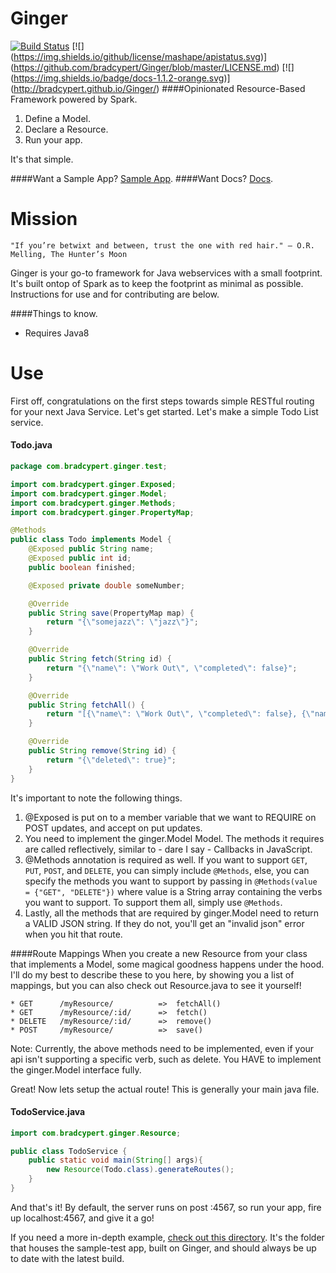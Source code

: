 # Ginger
[![Build Status](https://travis-ci.org/bradcypert/Ginger.svg)](https://travis-ci.org/bradcypert/Ginger) 
[![] (https://img.shields.io/github/license/mashape/apistatus.svg)] (https://github.com/bradcypert/Ginger/blob/master/LICENSE.md)
[![] (https://img.shields.io/badge/docs-1.1.2-orange.svg)] (http://bradcypert.github.io/Ginger/)
####Opinionated Resource-Based Framework powered by Spark.

1. Define a Model.
2. Declare a Resource.
3. Run your app.

It's that simple.

####Want a Sample App? [Sample App](http://www.github.com/bradcypert/GingerSampleApp).
####Want Docs? [Docs](http://bradcypert.github.io/Ginger/).

# Mission
```
"If you’re betwixt and between, trust the one with red hair." – O.R. Melling, The Hunter’s Moon
```

Ginger is your go-to framework for Java webservices with a small footprint. It's built ontop of Spark as to keep the footprint as minimal as possible.  Instructions for use and for contributing are below.

####Things to know.
* Requires Java8

# Use
First off, congratulations on the first steps towards simple RESTful routing for your next Java Service. Let's get started. Let's make a simple Todo List service.

#### Todo.java
```java
package com.bradcypert.ginger.test;

import com.bradcypert.ginger.Exposed;
import com.bradcypert.ginger.Model;
import com.bradcypert.ginger.Methods;
import com.bradcypert.ginger.PropertyMap;

@Methods
public class Todo implements Model {
    @Exposed public String name;
    @Exposed public int id;
    public boolean finished;

    @Exposed private double someNumber;

    @Override
    public String save(PropertyMap map) {
        return "{\"somejazz\": \"jazz\"}";
    }

    @Override
    public String fetch(String id) {
        return "{\"name\": \"Work Out\", \"completed\": false}";
    }

    @Override
    public String fetchAll() {
        return "[{\"name\": \"Work Out\", \"completed\": false}, {\"name\": \"Sleep in\", \"completed\": true}]";
    }

    @Override
    public String remove(String id) {
        return "{\"deleted\": true}";
    }
}
```

It's important to note the following things.

1. @Exposed is put on to a member variable that we want to REQUIRE on POST updates, and accept on put updates.
2. You need to implement the ginger.Model Model. The methods it requires are called reflectively, similar to - dare I say - Callbacks in JavaScript.
3. @Methods annotation is required as well. If you want to support `GET`, `PUT`, `POST`, and `DELETE`, you can simply include `@Methods`, else, you can specify the methods you want to support by passing in `@Methods(value = {"GET", "DELETE"})` where value is a String array containing the verbs you want to support. To support them all, simply use `@Methods`.
4. Lastly, all the methods that are required by ginger.Model need to return a VALID JSON string. If they do not, you'll get an "invalid json" error when you hit that route.

####Route Mappings
When you create a new Resource from your class that implements a Model, some magical goodness happens under the hood. I'll do my best to describe these to you here, by showing you a list of mappings, but you can also check out Resource.java to see it yourself!
```
* GET      /myResource/          =>  fetchAll()
* GET      /myResource/:id/      =>  fetch()
* DELETE   /myResource/:id/      =>  remove()
* POST     /myResource/          =>  save()
```

Note: Currently, the above methods need to be implemented, even if your api isn't supporting a specific verb, such as delete. You HAVE to implement the ginger.Model interface fully.

Great! Now lets setup the actual route! This is generally your main java file.
#### TodoService.java
```java
import com.bradcypert.ginger.Resource;

public class TodoService {
    public static void main(String[] args){
        new Resource(Todo.class).generateRoutes();
    }
}
```

And that's it! By default, the server runs on post :4567, so run your app, fire up localhost:4567, and give it a go!

If you need a more in-depth example, [check out this directory](https://github.com/bradcypert/Ginger/tree/master/src/main/java/com/bradcypert/ginger/test). It's the folder that houses the sample-test app, built on Ginger, and should always be up to date with the latest build.
